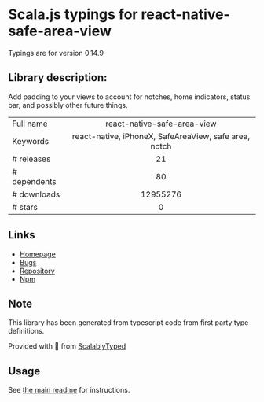 
# Scala.js typings for react-native-safe-area-view

Typings are for version 0.14.9

## Library description:
Add padding to your views to account for notches, home indicators, status bar, and possibly other future things.

|                    |                 |
| ------------------ | :-------------: |
| Full name          | react-native-safe-area-view |
| Keywords           | react-native, iPhoneX, SafeAreaView, safe area, notch |
| # releases         | 21 |
| # dependents       | 80 |
| # downloads        | 12955276 |
| # stars            | 0 |

## Links
- [Homepage](https://github.com/react-community/react-native-safe-area-view#readme)
- [Bugs](https://github.com/react-community/react-native-safe-area-view/issues)
- [Repository](https://github.com/react-community/react-native-safe-area-view)
- [Npm](https://www.npmjs.com/package/react-native-safe-area-view)
    


## Note
This library has been generated from typescript code from first party type definitions.

Provided with :purple_heart: from [ScalablyTyped](https://github.com/oyvindberg/ScalablyTyped)

## Usage
See [the main readme](../../readme.md) for instructions.


